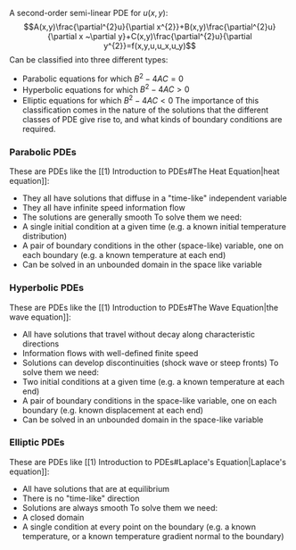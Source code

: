A second-order semi-linear PDE for $u(x,y)$:
$$A(x,y)\frac{\partial^{2}u}{\partial x^{2}}+B(x,y)\frac{\partial^{2}u}{\partial x ~\partial y}+C(x,y)\frac{\partial^{2}u}{\partial y^{2}}=f(x,y,u,u_x,u_y)$$
Can be classified into three different types:
- Parabolic equations for which $B^{2}-4AC=0$
- Hyperbolic equations for which $B^{2}-4AC>0$
- Elliptic equations for which $B^{2}-4AC<0$
The importance of this classification comes in the nature of the solutions that the different classes of PDE give rise to, and what kinds of boundary conditions are required.
### Parabolic PDEs
These are PDEs like the [[1) Introduction to PDEs#The Heat Equation|heat equation]]:
- They all have solutions that diffuse in a "time-like" independent variable
- They all have infinite speed information flow
- The solutions are generally smooth
To solve them we need:
- A single initial condition at a given time (e.g. a known initial temperature distribution)
- A pair of boundary conditions in the other (space-like) variable, one on each boundary (e.g. a known temperature at each end)
- Can be solved in an unbounded domain in the space like variable
### Hyperbolic PDEs
These are PDEs like the [[1) Introduction to PDEs#The Wave Equation|the wave equation]]:
- All have solutions that travel without decay along characteristic directions
- Information flows with well-defined finite speed
- Solutions can develop discontinuities (shock wave or steep fronts)
To solve them we need:
- Two initial conditions at a given time (e.g. a known temperature at each end)
- A pair of boundary conditions in the space-like variable, one on each boundary (e.g. known displacement at each end)
- Can be solved in an unbounded domain in the space-like variable
### Elliptic PDEs
These are PDEs like [[1) Introduction to PDEs#Laplace's Equation|Laplace's equation]]:
- All have solutions that are at equilibrium
- There is no "time-like" direction
- Solutions are always smooth
To solve them we need:
- A closed domain
- A single condition at every point on the boundary (e.g. a known temperature, or a known temperature gradient normal to the boundary)